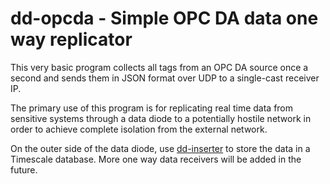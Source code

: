 # dd-opcda - Simple OPC DA data one way replicator
This very basic program collects all tags from an OPC DA source once a second and sends them in JSON format over UDP to a single-cast receiver IP.

The primary use of this program is for replicating real time data from sensitive systems through a data diode to a potentially hostile network in order to achieve complete isolation from the external network.

On the outer side of the data diode, use [dd-inserter](https://github.com/cyops-se/dd-inserter) to store the data in a Timescale database. More one way data receivers will be added in the future.